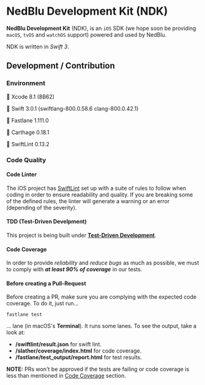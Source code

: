 # NedBlu Development Kit (NDK)

**NedBlu Development Kit** (NDK), is an `iOS` SDK (we hope soon be providing `macOS`, `tvOS` and `watchOS` support) powered and used by NedBlu.

NDK is written in *Swift 3*.

## Development / Contribution

### Environment

 Xcode 8.1 (8B62)

 Swift 3.0.1 (swiftlang-800.0.58.6 clang-800.0.42.1)

 Fastlane 1.111.0

 Carthage 0.18.1

 SwiftLint 0.13.2

### Code Quality

#### Code Linter

The iOS project has [SwiftLint](https://github.com/realm/SwiftLint) set up with a suite of rules to follow when coding in order to ensure readability and quality. If you are breaking some of the defined rules, the linter will generate a warning or an error (depending of the severity).

#### TDD (Test-Driven Develpment)

This project is being built under **[Test-Driven Development](https://www.agilealliance.org/glossary/tdd/)**.

#### Code Coverage <a id="code-coverage"></a>

In order to provide *reliability* and *reduce bugs* as much as possible, we must to comply with ***at least 90% of coverage*** in our tests.

#### Before creating a Pull-Request

Before creating a PR, make sure you are complying with the expected code coverage. To do it, just run...

```
fastlane test
``` 

... lane (in macOS's **Terminal**). It runs some lanes. To see the output, take a look at:

+ **/swiftlint/result.json** for swift lint.
+ **/slather/coverage/index.html** for code coverage.
+ **/fastlane/test_output/report.html** for test results.

**NOTE:** PRs won't be approved if the tests are failing or code coverage is less than mentioned in [Code Coverage](#code-coverage) section.

<!---
### Carthage

[Carthage](https://github.com/Carthage/Carthage) is a decentralized dependency manager that builds your dependencies and provides you with binary frameworks.

You can install Carthage with [Homebrew](http://brew.sh/) using the following command:

```
$ brew update
$ brew install carthage
```

To integrate Alamofire into your Xcode project using Carthage, specify it in your `Cartfile`:

```
github "nedblu/NDK" ~> 0.0
```

Run `carthage update` to build the framework and drag the built `NDK.framework` into your Xcode project.
-->